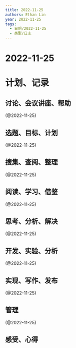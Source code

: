 ```yaml
---
title: 2022-11-25
authors: Ethan Lin
year: 2022-11-25 
tags:
  - 日期/2022-11-25 
  - 类型/日志 
---
```



# 2022-11-25






# 计划、记录

## 讨论、会议讲座、帮助

(@2022-11-25)



## 选题、目标、计划

(@2022-11-25)



## 搜集、查阅、整理

(@2022-11-25)



## 阅读、学习、借鉴

(@2022-11-25)



## 思考、分析、解决

(@2022-11-25)



## 开发、实验、分析

(@2022-11-25)



## 实现、写作、发布

(@2022-11-25)





## 管理

(@2022-11-25)



## 感受、心得




